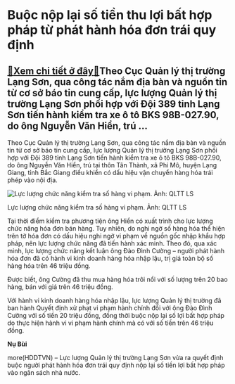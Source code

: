 Buộc nộp lại số tiền thu lợi bất hợp pháp từ phát hành hóa đơn trái quy định
============================================================================

[:gift:Xem chi tiết ở đây:gift:](https://hddtvn.com/buoc-nop-lai-so-tien-thu-loi-bat-hop-phap-tu-phat-hanh-hoa-don-trai-quy-dinh/)Theo Cục Quản lý thị trường Lạng Sơn, qua công tác nắm địa bàn và nguồn tin từ cơ sở báo tin cung cấp, lực lượng Quản lý thị trường Lạng Sơn phối hợp với Đội 389 tỉnh Lạng Sơn tiến hành kiểm tra xe ô tô BKS 98B-027.90, do ông Nguyễn Văn Hiển, trú …
--------------------------------------------------------------------------------------------------------------------------------------------------------------------------------------------------------------------------------------------------------


Theo Cục Quản lý thị trường Lạng Sơn, qua công tác nắm địa bàn và nguồn tin từ cơ sở báo tin cung cấp, lực lượng Quản lý thị trường Lạng Sơn phối hợp với Đội 389 tỉnh Lạng Sơn tiến hành kiểm tra xe ô tô BKS 98B-027.90, do ông Nguyễn Văn Hiển, trú tại thôn Tân Thành, xã Phi Mô, huyện Lạng Giang, tỉnh Bắc Giang điều khiển có dấu hiệu vận chuyển hàng hóa trái phép vào nội địa.





![Lực lượng chức năng kiểm tra số hàng vi phạm. Ảnh: QLTT LS](https://hddtvn.com/wp-content/uploads/2021/01/3531_Hang_lau_-_2710.jpg "Lực lượng chức năng kiểm tra số hàng vi phạm. Ảnh: QLTT LS")


Lực lượng chức năng kiểm tra số hàng vi phạm. Ảnh: QLTT LS



Tại thời điểm kiểm tra phương tiện ông Hiển có xuất trình cho lực lượng chức năng hóa đơn bán hàng. Tuy nhiên, do nghi ngờ số hàng hóa thể hiện trên tờ hóa đơn có dấu hiệu nghi ngờ vi phạm về nguồn gốc nhập khẩu hợp pháp, nên lực lượng chức năng đã tiến hành xác minh. Theo đó, qua xác minh, lực lượng chức năng kết luận ông Đào Đình Cường – người phát hành hóa đơn đã có hành vi kinh doanh hàng hóa nhập lậu, trị giá toàn bộ số hàng hóa trên 46 triệu đồng.


Được biết, ông Cường đã thu mua hàng hóa trôi nổi với số lượng trên 20 bao hàng, bán với giá trên 46 triệu đồng.


Với hành vi kinh doanh hàng hóa nhập lậu, lực lượng Quản lý thị trường đã ban hành Quyết định xử phạt vi phạm hành chính đối với ông Đào Đình Cường với số tiền 20 triệu đồng, đồng thời buộc nộp lại số lợi bất hợp pháp do thực hiện hành vi vi phạm hành chính mà có với số tiền trên 46 triệu đồng.




**Nụ Bùi**



more(HDDTVN) – Lực lượng Quản lý thị trường Lạng Sơn vừa ra quyết định buộc người phát hành hóa đơn trái quy định nộp lại số tiền lợi bất hợp pháp vào ngân sách nhà nước.

